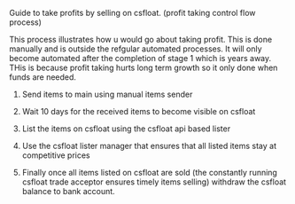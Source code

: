 Guide to take profits by selling on csfloat. (profit taking control flow process)

This process illustrates how u would go about taking profit. This is done manually and is outside the refgular automated processes. It will only become automated after the completion of stage 1 which is years away. THis is because profit taking hurts long term growth so it only done when funds are needed.


1. Send items to main using manual items sender

2. Wait 10 days for the received items to become visible on csfloat

3. List the items on csfloat using the csfloat api based lister

4. Use the csfloat lister manager that ensures that all listed items stay at competitive prices

5. Finally once all items listed on csfloat are sold (the constantly running csfloat trade acceptor ensures timely items selling) withdraw the csfloat balance to bank account.